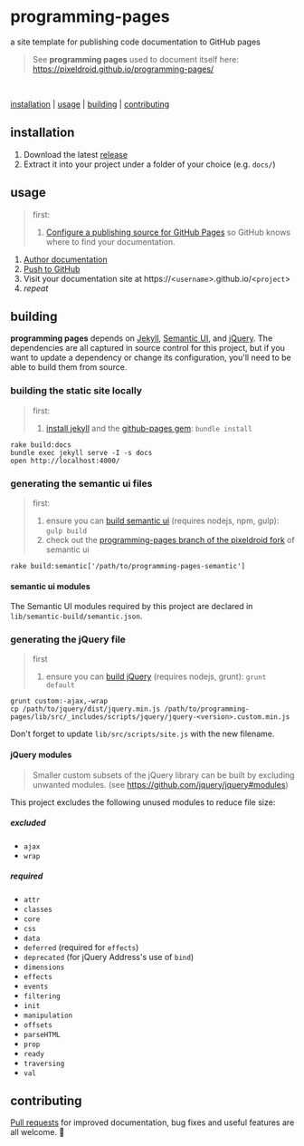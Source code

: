 # programming-pages

a site template for publishing code documentation to GitHub pages

> See **programming pages** used to document itself here: https://pixeldroid.github.io/programming-pages/

<br/>


[installation](#installation) | [usage](#usage) | [building](#building) | [contributing](#contributing)


## installation

1. Download the latest [release][releases]
1. Extract it into your project under a folder of your choice (e.g. `docs/`)


## usage

> first: <br>
> 1. [Configure a publishing source for GitHub Pages][ghpages-howto] so GitHub knows where to find your documentation.

1. [Author documentation][author-documentation]
1. [Push to GitHub][push-to-github]
1. Visit your documentation site at https://&lt;`username`&gt;.github.io/&lt;`project`&gt;
1. _repeat_


## building

**programming pages** depends on [Jekyll][jekyll], [Semantic UI][semantic], and [jQuery][jquery].
The dependencies are all captured in source control for this project,
but if you want to update a dependency or change its configuration,
you'll need to be able to build them from source.

### building the static site locally

> first: <br>
> 1. [install jekyll][jekyll-install] and the [github-pages gem][ghpages-install]: `bundle install`

```console
rake build:docs
bundle exec jekyll serve -I -s docs
open http://localhost:4000/
```

### generating the semantic ui files

> first: <br>
> 1. ensure you can [build semantic ui][semantic-build] (requires nodejs, npm, gulp): `gulp build`
> 1. check out the [programming-pages branch of the pixeldroid fork][semantic-custom] of semantic ui

```console
rake build:semantic['/path/to/programming-pages-semantic']
```

#### semantic ui modules

The Semantic UI modules required by this project are declared in `lib/semantic-build/semantic.json`.

### generating the jQuery file

> first <br>
> 1. ensure you can [build jQuery][jquery-build] (requires nodejs, grunt): `grunt default`

```console
grunt custom:-ajax,-wrap
cp /path/to/jquery/dist/jquery.min.js /path/to/programming-pages/lib/src/_includes/scripts/jquery/jquery-<version>.custom.min.js
```

Don't forget to update `lib/src/scripts/site.js` with the new filename.

#### jQuery modules

> Smaller custom subsets of the jQuery library can be built by excluding unwanted modules.
> (see https://github.com/jquery/jquery#modules)

This project excludes the following unused modules to reduce file size:

##### excluded
- `ajax`
- `wrap`

##### required
- `attr`
- `classes`
- `core`
- `css`
- `data`
- `deferred` (required for `effects`)
- `deprecated` (for jQuery Address's use of `bind`)
- `dimensions`
- `effects`
- `events`
- `filtering`
- `init`
- `manipulation`
- `offsets`
- `parseHTML`
- `prop`
- `ready`
- `traversing`
- `val`

## contributing

[Pull requests][pull-requests] for improved documentation, bug fixes and useful features are all welcome. :gift_heart:



[author-documentation]: https://pixeldroid.github.io/programming-pages/guides/Authoring-Documentation/#/guides/ "Authoring documentation using the programming pages site template"
[ghpages-howto]: https://help.github.com/articles/configuring-a-publishing-source-for-github-pages/ "How to Configure a publishing source for GitHub Pages"
[ghpages-install]: https://github.com/github/pages-gem "GitHub Pages Ruby Gem"
[jekyll]: https://jekyllrb.com/ "Simple, blog-aware, static sites"
[jekyll-install]: https://jekyllrb.com/docs/installation/ "How to install Jekyll"
[jquery]: https://github.com/jquery/jquery#how-to-build-your-own-jquery "jQuery is a fast, small, and feature-rich JavaScript library"
[jquery-build]: https://github.com/jquery/jquery#how-to-build-your-own-jquery "How to build your own jQuery"
[pull-requests]: https://github.com/pixeldroid/programming-pages/pulls "Pull requests for the Programming Pages template project"
[push-to-github]: https://help.github.com/articles/pushing-to-a-remote/ "Pushing to a remote"
[releases]: https://github.com/pixeldroid/programming-pages/releases "Packaged releases of the Programming Pages template"
[semantic]: https://semantic-ui.com/ "Semantic is a UI component framework based around useful principles from natural language"
[semantic-build]: https://semantic-ui.com/introduction/build-tools.html "Semantic UI build tools"
[semantic-custom]: https://github.com/pixeldroid/Semantic-UI/tree/programming-pages "programming-pages branch of Semantic UI"
